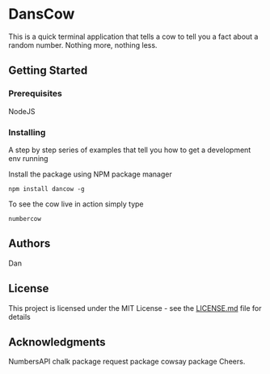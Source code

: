# DansCow

This is a quick terminal application that tells a cow to tell you a fact about a random
number. Nothing more, nothing less.

## Getting Started

### Prerequisites

NodeJS



### Installing

A step by step series of examples that tell you how to get a development env running

Install the package using NPM package manager

```
npm install dancow -g
```



To see the cow live in action simply type

```
numbercow
```




## Authors

Dan

## License

This project is licensed under the MIT License - see the [LICENSE.md](LICENSE.md) file for details

## Acknowledgments

NumbersAPI
chalk package
request package
cowsay package
Cheers.
